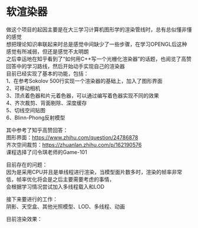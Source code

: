 # 软渲染器
做这个项目的起因主要是在大三学习计算机图形学的渲染管线时，总有总似懂非懂的感觉  
想把理论知识串联起来时总是感觉中间缺少了一些步骤，在学习OPENGL后这种感觉有所减弱，但还是感觉不太明朗  
之后幸运地在知乎看到了“如何用C++写一个光栅化渲染器”的话题，也阅览了高赞回答中的学习路线，然后开始动手实现自己的渲染器  
目前已经实现了基本的功能，包括：  
1、在参考Sokolov 500行实现一个渲染器的基础上，加入了图形界面  
2、可移动相机  
3、顶点着色器和片元着色器，可以通过编写着色器实现不同的效果  
4、齐次裁剪、背面剔除、深度缓存  
5、切线空间贴图  
6、Blinn-Phong反射模型  

其中参考了知乎高赞回答：  
图形界面：https://www.zhihu.com/question/24786878  
齐次空间裁剪：https://zhuanlan.zhihu.com/p/162190576  
课程选择了闫令琪老师的Game-101  

目前存在的问题：   
因为是采用CPU并且是单线程进行渲染，当模型面片数多时，渲染的帧率非常低，帧率优化将会是之后主要需要考虑的事情，  
会根据学习情况尝试加入多线程载入和LOD  

接下来要进行的工作：   
阴影、天空盒、其他光照模型、LOD、多线程、动画    

目前渲染效果：
